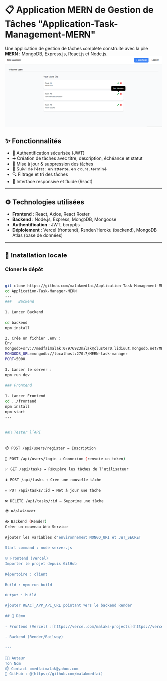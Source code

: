 # 📋 Application MERN de Gestion de Tâches "Application-Task-Management-MERN"

Une application de gestion de tâches complète construite avec la pile **MERN** : MongoDB, Express.js, React.js et Node.js.
![A MERN application for basic tasks management.](image/USERIMAGE.png)

## ✨ Fonctionnalités

- 🔐 Authentification sécurisée (JWT)
- ➕ Création de tâches avec titre, description, échéance et statut
- 📝 Mise à jour & suppression des tâches
- 📆 Suivi de l’état : en attente, en cours, terminé
- 🔍 Filtrage et tri des tâches
- 📱 Interface responsive et fluide (React)

---

## ⚙️ Technologies utilisées

- **Frontend** : React, Axios, React Router
- **Backend** : Node.js, Express, MongoDB, Mongoose
- **Authentification** : JWT, bcryptjs
- **Déploiement** : Vercel (frontend), Render/Heroku (backend), MongoDB Atlas (base de données)

---

## 🚀 Installation locale

###  Cloner le dépôt
```bash

git clone https://github.com/malakmedfai/Application-Task-Management-MERN.git
cd Application-Task-Manager-MERN
---
###   Backend

1. Lancer Backend

cd backend
npm install

2. Crée un fichier .env :
Env 
mongodb+srv://medfaimalak:07976923malak@cluster0.lidiuut.mongodb.net/MERN-task-manage?retryWrites=true&w=majority&MERN-task-manage=Cluster0
MONGODB_URL=mongodb://localhost:27017/MERN-task-manager
PORT=5000

3. Lancer le server :
npm run dev

### Frontend

1. Lancer Frontend
cd ../frontend
npm install
npm start
---


##🧪 Tester l’API


📫 POST /api/users/register → Inscription

🔑 POST /api/users/login → Connexion (renvoie un token)

✅ GET /api/tasks → Récupère les tâches de l’utilisateur

➕ POST /api/tasks → Crée une nouvelle tâche

✏️ PUT /api/tasks/:id → Met à jour une tâche

❌ DELETE /api/tasks/:id → Supprime une tâche

🌍 Déploiement

📤 Backend (Render)
Créer un nouveau Web Service

Ajouter les variables d'environnement MONGO_URI et JWT_SECRET

Start command : node server.js

🌐 Frontend (Vercel)
Importer le projet depuis GitHub

Répertoire : client

Build : npm run build

Output : build

Ajouter REACT_APP_API_URL pointant vers le backend Render

## 🚀 Démo

- Frontend (Vercel) :[https://vercel.com/malaks-projects](https://vercel.com/malaks-projects-55ad8473/application-task-manager-mern)

- Backend (Render/Railway) 

---

🧑‍💻 Auteur
Ton Nom
📫 Contact :medfaimalak@yahoo.com
🔗 GitHub : @(https://github.com/malakmedfai)